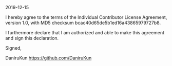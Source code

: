 2019-12-15

I hereby agree to the terms of the Individual Contributor License
Agreement, version 1.0, with MD5 checksum
bcac40d65de5b1ed16a43865979727b8.

I furthermore declare that I am authorized and able to make this
agreement and sign this declaration.

Signed,

DaniruKun
https://github.com/DaniruKun
